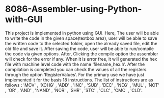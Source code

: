 # 8086-Assembler-using-Python-with-GUI
  This project is implemented in python using GUI. Here, The user will be able to write the code in the given space(textbox area), user will be able to save the written code to the selected folder, open the already saved file, edit the old file and save it. After saving the code, user will be able to run/compile the code via given options. After, Clicking the compile option the assembler will check for the error if any. When it is error free, it will generated the hex file with machine level code with the name ‘filename_hex.h’. After the compilation is completed you can check the values of all the registers through the option ‘RegisterValues’. 
  For the primary use we have just implemented it for the basis 18 instructions. The list of instructions are as follows : 'MOV' , 'XCHG' , 'ADD' , 'INC' , 'SUB' , 'DEC' , 'NEG' , 'MUL' , 'NOT' , 'OR' , 'AND' ,  'NAND' , 'NOR' , 'SHR' , 'STC' , 'CLC' , 'CMC' , 'CLD'.
